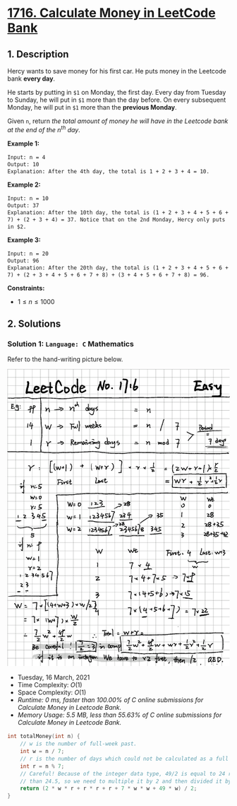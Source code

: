 # [1716. Calculate Money in LeetCode Bank](https://leetcode.com/problems/calculate-money-in-leetcode-bank/)

## 1. Description

Hercy wants to save money for his first car. He puts money in the Leetcode bank **every day**.

He starts by putting in `$1` on Monday, the first day. Every day from Tuesday to Sunday, he will put in `$1` more than the day before. On every subsequent Monday, he will put in `$1` more than the **previous Monday**.

Given `n`, return *the total amount of money he will have in the Leetcode bank at the end of the $n^{\text{th}}$ day*.



**Example 1:**

```
Input: n = 4
Output: 10
Explanation: After the 4th day, the total is 1 + 2 + 3 + 4 = 10.
```

**Example 2:**

```
Input: n = 10
Output: 37
Explanation: After the 10th day, the total is (1 + 2 + 3 + 4 + 5 + 6 + 7) + (2 + 3 + 4) = 37. Notice that on the 2nd Monday, Hercy only puts in $2.
```

**Example 3:**

```
Input: n = 20
Output: 96
Explanation: After the 20th day, the total is (1 + 2 + 3 + 4 + 5 + 6 + 7) + (2 + 3 + 4 + 5 + 6 + 7 + 8) + (3 + 4 + 5 + 6 + 7 + 8) = 96.
```

**Constraints:**

- $1 \leq n \leq 1000$

## 2. Solutions

### Solution 1: `Language: C` Mathematics

Refer to the hand-writing picture below.

![](leetcode_1716.png)

- Tuesday, 16 March, 2021
- Time Complexity: $O(1)$
- Space Complexity: $O(1)$
- *Runtime: 0 ms, faster than 100.00% of C online submissions for Calculate Money in Leetcode Bank.*
- *Memory Usage: 5.5 MB, less than 55.63% of C online submissions for Calculate Money in Leetcode Bank.*

```C
int totalMoney(int n) {
    // w is the number of full-week past.
    int w = n / 7;
    // r is the number of days which could not be calculated as a full week.
    int r = n % 7;
    // Careful! Because of the integer data type, 49/2 is equal to 24 rather
    // than 24.5, so we need to multiple it by 2 and then divided it by 2.
    return (2 * w * r + r * r + r + 7 * w * w + 49 * w) / 2;
}
```

